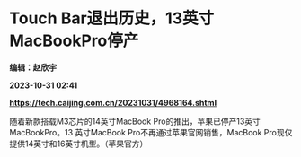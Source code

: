 # Touch Bar退出历史，13英寸MacBookPro停产
**编辑：赵欣宇**

**2023-10-31 02:41**

**https://tech.caijing.com.cn/20231031/4968164.shtml**

随着新款搭载M3芯片的14英寸MacBook Pro的推出，苹果已停产13英寸MacBookPro。13 英寸MacBook Pro不再通过苹果官网销售，MacBook Pro现仅提供14英寸和16英寸机型。（苹果官方）